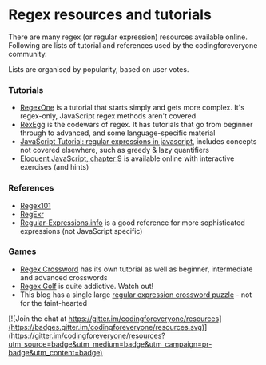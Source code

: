 # Regex resources and tutorials

There are many regex (or regular expression) resources available online. Following are lists of tutorial and references used by the codingforeveryone community.

Lists are organised by popularity, based on user votes.

### Tutorials
- [RegexOne](http://regexone.com/) is a tutorial that starts simply and gets more complex. It's regex-only, JavaScript regex methods aren't covered
- [RexEgg](http://www.rexegg.com/) is the codewars of regex. It has tutorials that go from beginner through to advanced, and some language-specific material
- [JavaScript Tutorial: regular expressions in javascript](http://javascript.info/tutorial/regular-expressions-javascript), includes concepts not covered elsewhere, such as greedy & lazy quantifiers
- [Eloquent JavaScript, chapter 9](http://eloquentjavascript.net/09_regexp.html) is available online with interactive exercises (and hints)

### References
- [Regex101](https://regex101.com/) 
- [RegExr](http://regexr.com/)
- [Regular-Expressions.info](http://www.regular-expressions.info/) is a good reference for more sophisticated expressions (not JavaScript specific)

### Games
- [Regex Crossword](https://regexcrossword.com/) has its own tutorial as well as beginner, intermediate and advanced crosswords
- [Regex Golf](http://regex.alf.nu/) is quite addictive. Watch out!
- This blog has a single large [regular expression crossword puzzle](https://gregable.com/2015/12/regular-expression-crossword-puzzle.html) - not for the faint-hearted



[![Join the chat at https://gitter.im/codingforeveryone/resources](https://badges.gitter.im/codingforeveryone/resources.svg)](https://gitter.im/codingforeveryone/resources?utm_source=badge&utm_medium=badge&utm_campaign=pr-badge&utm_content=badge)